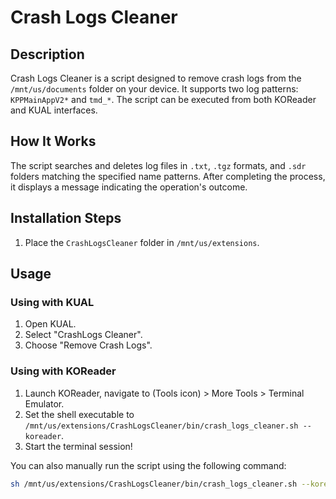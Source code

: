 # Crash Logs Cleaner

## Description
Crash Logs Cleaner is a script designed to remove crash logs from the `/mnt/us/documents` folder on your device. It supports two log patterns: `KPPMainAppV2*` and `tmd_*`. The script can be executed from both KOReader and KUAL interfaces.

## How It Works
The script searches and deletes log files in `.txt`, `.tgz` formats, and `.sdr` folders matching the specified name patterns. After completing the process, it displays a message indicating the operation's outcome.

## Installation Steps
1. Place the `CrashLogsCleaner` folder in `/mnt/us/extensions`.

## Usage
### Using with KUAL
1. Open KUAL.
2. Select "CrashLogs Cleaner".
3. Choose "Remove Crash Logs".

### Using with KOReader
1. Launch KOReader, navigate to (Tools icon) > More Tools > Terminal Emulator.
2. Set the shell executable to `/mnt/us/extensions/CrashLogsCleaner/bin/crash_logs_cleaner.sh --koreader`.
3. Start the terminal session!

You can also manually run the script using the following command:

```sh
sh /mnt/us/extensions/CrashLogsCleaner/bin/crash_logs_cleaner.sh --koreader
```
